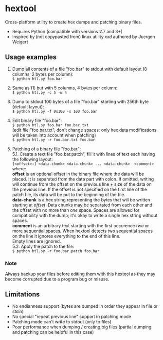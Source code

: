 # hextool
Cross-platform utility to create hex dumps and patching binary files.

- Requires Python (compatible with versions 2.7 and 3+)
- Inspired by (not copypasted from) linux utility *xxd* authored by Juergen Weigert

## Usage examples

1. Dump all contents of a file "foo.bar" to stdout with default layout (8 columns, 2 bytes per column):  
`$ python htl.py foo.bar`

2. Same as (1) but with 5 columns, 4 bytes per column:  
`$ python htl.py -c 5 -w 4`

3. Dump to stdout 100 bytes of a file "foo.bar" starting with 256th byte (default layout):  
`$ python htl.py -f 0x100 -s 100 foo.bar`

4. Edit binary file "foo.bar":  
`$ python htl.py foo.bar foo.bar.txt`  
(edit file "foo.bar.txt", don't change spaces; only hex data modifications will be taken into account when patching)  
`$ python htl.py -r foo.bar.txt foo.bar`

5. Patching of a binary file "foo.bar":  
5.1. Create a text file "foo.bar.patch", fill it with lines of text each having the following layout:  
`[<offset>:] <data-chunk> <data-chunk> ... <data-chunk>  <comment>`  
where:  
**offset** is an optional offset in the binary file where the data will be placed. It is separated from the data part with colon. If omitted, writing will continue from the offset on the previous line + size of the data on the previous line. If the offset is not specified on the first line of the patch file, its data will be put to the beginning of the file.  
**data-chunk** is a hex string representing the bytes that will be written starting at *offset*. Data chunks may be separated from each other and the offset with no more than *one* space. Spaces are allowed for compatibility with the dump; it's okay to write a single hex string without spaces.  
**comment** is an arbitrary text starting with the first occurence *two* or more sequential spaces. When hextool detects two sequential spaces on the line it ignores everything to the end of this line.  
Empty lines are ignored.  
5.2. Apply the patch to the file:  
`$ python htl.py -r foo.bar.patch foo.bar`

### Note
Always backup your files before editing them with this hextool as they may become corrupted due to a program bug or misuse.

## Limitations
- No endianness support (bytes are dumped in order they appear in file or stdin)
- No special "repeat previous line" support in patching mode
- Patching mode can't write to stdout (only to files)
- Poor performance when dumping / creating big files (partial dumping and patching can be helpful in this case)